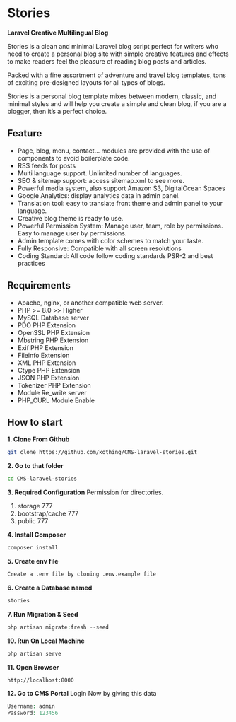 # Stories

**Laravel Creative Multilingual Blog**

Stories is a clean and minimal Laravel blog script perfect for writers who need to create a personal blog site with simple creative features and effects to make readers feel the pleasure of reading blog posts and articles.

Packed with a fine assortment of adventure and travel blog templates, tons of exciting pre-designed layouts for all types of blogs.

Stories is a personal blog template mixes between modern, classic, and minimal styles and will help you create a simple and clean blog, if you are a blogger, then it’s a perfect choice.

## Feature

-   Page, blog, menu, contact… modules are provided with the use of components to avoid boilerplate code.
-   RSS feeds for posts
-   Multi language support. Unlimited number of languages.
-   SEO & sitemap support: access sitemap.xml to see more.
-   Powerful media system, also support Amazon S3, DigitalOcean Spaces
-   Google Analytics: display analytics data in admin panel.
-   Translation tool: easy to translate front theme and admin panel to your language.
-   Creative blog theme is ready to use.
-   Powerful Permission System: Manage user, team, role by permissions. Easy to manage user by permissions.
-   Admin template comes with color schemes to match your taste.
-   Fully Responsive: Compatible with all screen resolutions
-   Coding Standard: All code follow coding standards PSR-2 and best practices

## Requirements

-   Apache, nginx, or another compatible web server.
-   PHP >= 8.0 >> Higher
-   MySQL Database server
-   PDO PHP Extension
-   OpenSSL PHP Extension
-   Mbstring PHP Extension
-   Exif PHP Extension
-   Fileinfo Extension
-   XML PHP Extension
-   Ctype PHP Extension
-   JSON PHP Extension
-   Tokenizer PHP Extension
-   Module Re_write server
-   PHP_CURL Module Enable

## How to start

**1. Clone From Github**

```bash
git clone https://github.com/kothing/CMS-laravel-stories.git
```

**2. Go to that folder**

```bash
cd CMS-laravel-stories
```

**3. Required Configuration**
Permission for directories.

1. storage 777
1. bootstrap/cache 777
1. public 777

**4. Install Composer**

```php
composer install
```

**5. Create env file**

```bash
Create a .env file by cloning .env.example file
```

**6. Create a Database named**

```bash
stories
```

**7. Run Migration & Seed**

```php
php artisan migrate:fresh --seed
```

**10. Run On Local Machine**

```bash
php artisan serve
```

**11. Open Browser**

```bash
http://localhost:8000
```

**12. Go to CMS Portal**
Login Now by giving this data

```php
Username: admin
Password: 123456
```
